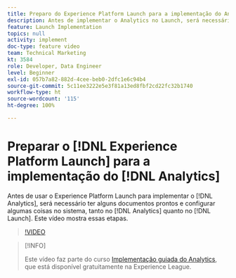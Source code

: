 ```yaml
---
title: Preparo do Experience Platform Launch para a implementação do Analytics
description: Antes de implementar o Analytics no Launch, será necessário ter alguns documentos prontos e configurar algumas coisas no sistema, tanto no Analytics quanto no Launch. Este vídeo mostra essas etapas.
feature: Launch Implementation
topics: null
activity: implement
doc-type: feature video
team: Technical Marketing
kt: 3584
role: Developer, Data Engineer
level: Beginner
exl-id: 057b7a82-882d-4cee-beb0-2dfc1e6c94b4
source-git-commit: 5c11ee3222e5e3f81a13ed8fbf2cd22fc32b1740
workflow-type: ht
source-wordcount: '115'
ht-degree: 100%

---
```


# Preparar o [!DNL Experience Platform Launch] para a implementação do [!DNL Analytics]

Antes de usar o Experience Platform Launch para implementar o [!DNL Analytics], será necessário ter alguns documentos prontos e configurar algumas coisas no sistema, tanto no [!DNL Analytics] quanto no [!DNL Launch]. Este vídeo mostra essas etapas.

>[!VIDEO](https://video.tv.adobe.com/v/28752/?quality=12)

>[!INFO]
>
> Este vídeo faz parte do curso [Implementação guiada do Analytics](https://experienceleague.adobe.com/?recommended=Analytics-D-1-2019.1), que está disponível gratuitamente na Experience League.